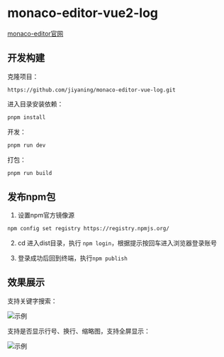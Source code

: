 # monaco-editor-vue2-log

[monaco-editor官网](https://microsoft.github.io/monaco-editor/)

## 开发构建

克隆项目：

```
https://github.com/jiyaning/monaco-editor-vue-log.git
```

进入目录安装依赖：

```bash
pnpm install
```

开发：

```bash
pnpm run dev
```

打包：

```bash
pnpm run build
```

## 发布npm包

1. 设置npm官方镜像源

```bash
npm config set registry https://registry.npmjs.org/
```

2. cd 进入dist目录，执行 `npm login`，根据提示按回车进入浏览器登录账号

3. 登录成功后回到终端，执行`npm publish`

## 效果展示

支持关键字搜索：

![示例](https://jiyaning.github.io/staticImgs/images/monaco-editor-vue2-log.png)

支持是否显示行号、换行、缩略图，支持全屏显示：

![示例](https://jiyaning.github.io/staticImgs/images/monaco-editor-vue2-log1.png)